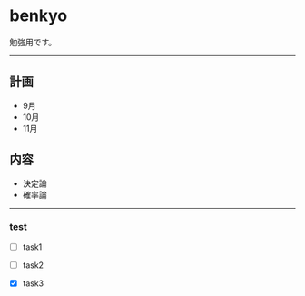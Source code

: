 # benkyo
勉強用です。

---

## 計画
 * 9月
 * 10月
 * 11月

## 内容
 * 決定論
 * 確率論


---
### test
- [ ] task1
- [ ] task2
- [x] task3



